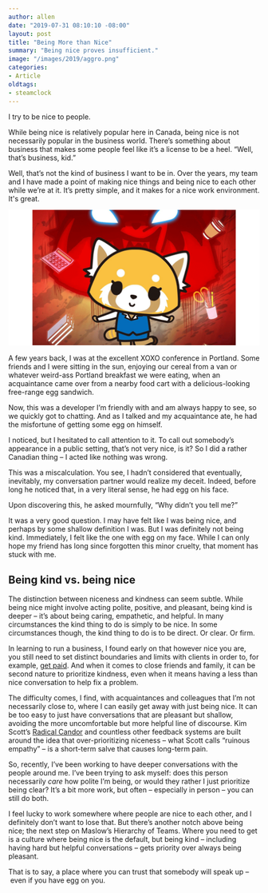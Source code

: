 ```yaml
---
author: allen
date: "2019-07-31 08:10:10 -08:00"
layout: post
title: "Being More than Nice"
summary: "Being nice proves insufficient."
image: "/images/2019/aggro.png"
categories:
- Article
oldtags:
- steamclock
---
```


I try to be nice to people.

While being nice is relatively popular here in Canada, being nice is not necessarily popular in the business world. There’s something about business that makes some people feel like it’s a license to be a heel. “Well, that’s business, kid.”

Well, that’s not the kind of business I want to be in. Over the years, my team and I have made a point of making nice things and being nice to each other while we’re at it. It’s pretty simple, and it makes for a nice work environment. It's great.

<img src="/images/2019/aggro.png">

A few years back, I was at the excellent XOXO conference in Portland. Some friends and I were sitting in the sun, enjoying our cereal from a van or whatever weird-ass Portland breakfast we were eating, when an acquaintance came over from a nearby food cart with a delicious-looking free-range egg sandwich.

Now, this was a developer I’m friendly with and am always happy to see, so we quickly got to chatting. And as I talked and my acquaintance ate, he had the misfortune of getting some egg on himself.

I noticed, but I hesitated to call attention to it. To call out somebody’s appearance in a public setting, that’s not very nice, is it? So I did a rather Canadian thing – I acted like nothing was wrong.

This was a miscalculation. You see, I hadn’t considered that eventually, inevitably, my conversation partner would realize my deceit. Indeed, before long he noticed that, in a very literal sense, he had egg on his face.

Upon discovering this, he asked mournfully, “Why didn’t you tell me?”

It was a very good question. I may have felt like I was being nice, and perhaps by some shallow definition I was. But I was definitely not being kind. Immediately, I felt like the one with egg on my face. While I can only hope my friend has long since forgotten this minor cruelty, that moment has stuck with me.

## Being kind vs. being nice
The distinction between niceness and kindness can seem subtle. While being nice might involve acting polite, positive, and pleasant, being kind is deeper – it’s about being caring, empathetic, and helpful. In many circumstances the kind thing to do is simply to be nice. In some circumstances though, the kind thing to do is to be direct. Or clear. Or firm.

In learning to run a business, I found early on that however nice you are, you still need to set distinct boundaries and limits with clients in order to, for example, [get paid](https://allenpike.com/2016/getting-paid-receivables). And when it comes to close friends and family, it can be second nature to prioritize kindness, even when it means having a less than nice conversation to help fix a problem.

The difficulty comes, I find, with acquaintances and colleagues that I’m not necessarily close to, where I can easily get away with just being nice. It can be too easy to just have conversations that are pleasant but shallow, avoiding the more uncomfortable but more helpful line of discourse. Kim Scott’s [Radical Candor](https://www.amazon.ca/dp/B01KTIEFEE/ref=dp-kindle-redirect) and countless other feedback systems are built around the idea that over-prioritizing niceness – what Scott calls “ruinous empathy” – is a short-term salve that causes long-term pain.

So, recently, I’ve been working to have deeper conversations with the people around me. I’ve been trying to ask myself: does this person necessarily *care* how polite I’m being, or would they rather I just prioritize being clear? It’s a bit more work, but often – especially in person – you can still do both.

I feel lucky to work somewhere where people are nice to each other, and I definitely don’t want to lose that. But there’s another notch above being nice; the next step on Maslow’s Hierarchy of Teams. Where you need to get is a culture where being nice is the default, but being kind – including having hard but helpful conversations – gets priority over always being pleasant.

That is to say, a place where you can trust that somebody will speak up – even if you have egg on you.
